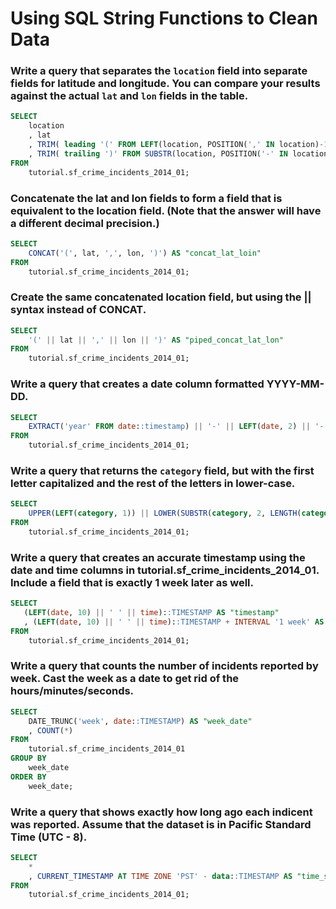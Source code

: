 # Using SQL String Functions to Clean Data

### Write a query that separates the `location` field into separate fields for latitude and longitude. You can compare your results against the actual `lat` and `lon` fields in the table.
```sql
SELECT
    location
    , lat
    , TRIM( leading '(' FROM LEFT(location, POSITION(',' IN location)-1)) AS "clean_lat"
    , TRIM( trailing ')' FROM SUBSTR(location, POSITION('-' IN location), POSITION(')' IN location)-1)) AS "clean_lon"
FROM
    tutorial.sf_crime_incidents_2014_01;
```

### Concatenate the lat and lon fields to form a field that is equivalent to the location field. (Note that the answer will have a different decimal precision.)
```sql
SELECT
    CONCAT('(', lat, ',', lon, ')') AS "concat_lat_loin"
FROM
    tutorial.sf_crime_incidents_2014_01;
```

### Create the same concatenated location field, but using the || syntax instead of CONCAT.
```sql
SELECT
    '(' || lat || ',' || lon || ')' AS "piped_concat_lat_lon"
FROM
    tutorial.sf_crime_incidents_2014_01;
```

### Write a query that creates a date column formatted YYYY-MM-DD.
```sql
SELECT
    EXTRACT('year' FROM date::timestamp) || '-' || LEFT(date, 2) || '-' || SUBSTR(date, 4, 2) AS "formatted_date"
FROM
    tutorial.sf_crime_incidents_2014_01;
```

### Write a query that returns the `category` field, but with the first letter capitalized and the rest of the letters in lower-case.
```sql
SELECT
    UPPER(LEFT(category, 1)) || LOWER(SUBSTR(category, 2, LENGTH(category)-1))
FROM
    tutorial.sf_crime_incidents_2014_01;
```

### Write a query that creates an accurate timestamp using the date and time columns in tutorial.sf_crime_incidents_2014_01. Include a field that is exactly 1 week later as well.
```sql
SELECT
   (LEFT(date, 10) || ' ' || time)::TIMESTAMP AS "timestamp"
   , (LEFT(date, 10) || ' ' || time)::TIMESTAMP + INTERVAL '1 week' AS "timestamp + 1wk"
FROM
    tutorial.sf_crime_incidents_2014_01;
```

### Write a query that counts the number of incidents reported by week. Cast the week as a date to get rid of the hours/minutes/seconds.
```sql
SELECT
    DATE_TRUNC('week', date::TIMESTAMP) AS "week_date"
    , COUNT(*)
FROM
    tutorial.sf_crime_incidents_2014_01
GROUP BY
    week_date
ORDER BY
    week_date;
```

### Write a query that shows exactly how long ago each indicent was reported. Assume that the dataset is in Pacific Standard Time (UTC - 8).
```sql
SELECT
    *
    , CURRENT_TIMESTAMP AT TIME ZONE 'PST' - data::TIMESTAMP AS "time_since_incident"
FROM
    tutorial.sf_crime_incidents_2014_01;
```